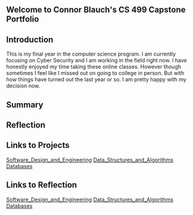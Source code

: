 ## Welcome to Connor Blauch's CS 499 Capstone Portfolio

## Introduction
This is my final year in the computer science program. I am currently focusing on Cyber Security and I am working
in the field right now. I have honestly enjoyed my time taking these online classes. However though sometimes I feel like I missed
out on going to college in person. But with how things have turned out the last year or so. I am pretty happy with my decision now.

## Summary

## Reflection

## Links to Projects
[Software_Design_and_Engineering](https://github.com/ConnorB123/ConnorB123.github.io/blob/main/Software%20Design%20and%20Engineering)
[Data_Structures_and_Algorithms](https://github.com/ConnorB123/ConnorB123.github.io/blob/main/Algorithms%20and%20Data%20Structure)
[Databases](https://github.com/ConnorB123/ConnorB123.github.io/blob/main/Databases)

## Links to Reflection
[Software_Design_and_Engineering](https://github.com/ConnorB123/ConnorB123.github.io/blob/main/enhancment%201.docx)
[Data_Structures_and_Algorithms](https://github.com/ConnorB123/ConnorB123.github.io/blob/main/enhancement%202.docx)
[Databases](https://github.com/ConnorB123/ConnorB123.github.io/blob/main/Databases)



